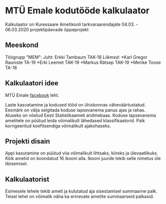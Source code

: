 # MTÜ Emale kodutööde kalkulaator

Kalkulaator on Kuressaare Ametikooli tarkvaraarendajate
04.03. - 06.03.2020 projektipäevade õppeprojekt

## Meeskond

Töögrupp "MEM":
_Juht:_     Erkki Tambaum TAK-18
_Liikmed:_  *Karl Gregor Rauniste TA-19
            *Erki Leemet TAK-19
            *Markus Rätsep TAK-19
            *Merike Toose TA-18

## Kalkulaatori idee

MTÜ Emale [facebook](https://www.facebook.com/mtyEmale/) leht.

Laste kasvatamine ja kodused tööd on ühiskonnas väheväärtustatud. Eesmärk on välja selgitada koduse lapsevanema panus ajas ja rahas.
Aluseks on võetud Eesti Statistikaameti andmebaas. Koduse lapsevanema ametitele on püütud leida võimalikult lähedased klassifikaatorid. 
Palk korrigeeritud koefitsendiga võimalikult ajakohaseks.

## Projekti disain

Appi kasutamine on püütud viia võimalikult lihtsaks, kiireks ja ülevaatlikuks. Kõik ametid on koondatud 16 ikooni alla. 
Ikooni juurde tekib selle nimetus üle libisemisel. 

## Kalkulaatorist

Esimesele lehele tekib ameti ja kulutatud aja sisestamisel summaarne palk. 
Teisel lehel on võimalik näha ka erinevate ametite summaarseid palkasid.
